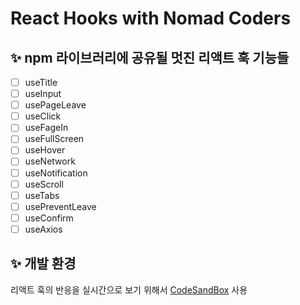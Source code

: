 # React Hooks with Nomad Coders
## ✨ npm 라이브러리에 공유될 멋진 리액트 훅 기능들

- [ ] useTitle
- [ ] useInput
- [ ] usePageLeave
- [ ] useClick
- [ ] useFageIn
- [ ] useFullScreen
- [ ] useHover
- [ ] useNetwork
- [ ] useNotification
- [ ] useScroll
- [ ] useTabs
- [ ] usePreventLeave
- [ ] useConfirm
- [ ] useAxios

## ✨ 개발 환경
리액트 훅의 반응을 실시간으로 보기 위해서 [CodeSandBox](https://codesandbox.io/dashboard/all/Nomad%20Coders%20-%20ReactJS/%EC%8B%A4%EC%A0%84%ED%98%95_React_Hooks_10%EA%B0%9C?workspace=caea26c0-cd12-4b81-a8be-4ea52c73e6bb) 사용